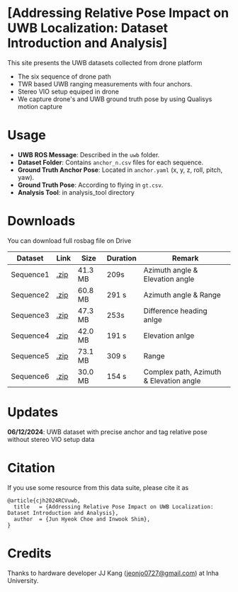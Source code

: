 # [Addressing Relative Pose Impact on UWB Localization: Dataset Introduction and Analysis]
This site presents the UWB datasets collected from drone platform
* The six sequence of drone path
* TWR based UWB ranging measurements with four anchors.
* Stereo VIO setup equiped in drone
* We capture drone's and UWB ground truth pose by using Qualisys motion capture


# Usage

- **UWB ROS Message**: Described in the `uwb` folder.
- **Dataset Folder**: Contains `anchor_n.csv` files for each sequence.
- **Ground Truth Anchor Pose**: Located in `anchor.yaml` (x, y, z, roll, pitch, yaw).
- **Ground Truth Pose**: According to flying in `gt.csv`.
- **Analysis Tool**: in analysis_tool directory

# Downloads
You can download full rosbag file on Drive
<a name="tab-download"></a>
<table class="tg">
<thead>
  <tr>
    <th class="tg-6ibf">Dataset</th>
    <th class="tg-6ibf">Link</th>
    <th class="tg-6ibf">Size</th>
    <th class="tg-6ibf">Duration</th>
    <th class="tg-6ibf">Remark</th>
  </tr>
</thead>
<tbody>
  <tr>
    <td class="tg-v8dz">Sequence1</td>
    <td class="tg-6ibf"><a href="https://drive.google.com/file/d/1R7qCP1irliEQNGPcMXcCt5ZlD9UFQ_ni/view?usp=drive_link" target="_blank" rel="noopener noreferrer">.zip</a></td>
    <td class="tg-6ibf">41.3 MB</td>
    <td class="tg-6ibf">209s</td>
    <td class="tg-v8dz">Azimuth angle & Elevation angle </td>
  </tr>
  <tr>
    <td class="tg-v8dz">Sequence2</td>
    <td class="tg-9m02"><a href="https://drive.google.com/file/d/1FWZj5fSxbY9b3wyzM7ZuNIv5jtfZ7wbU/view?usp=drive_link" target="_blank" rel="noopener noreferrer">.zip</a></td>
    <td class="tg-6ibf">60.8 MB</td>
    <td class="tg-6ibf">291 s</td>
    <td class="tg-v8dz">Azimuth angle & Range</td>
  </tr>
  <tr>
    <td class="tg-v8dz">Sequence3</td>
    <td class="tg-9m02"><a href="https://drive.google.com/file/d/10UPBtVhZdw5lrLnUnOWTzvp7IuZAYogS/view?usp=drive_link" target="_blank" rel="noopener noreferrer">.zip</a></td>
    <td class="tg-6ibf">47.3 MB</td>
    <td class="tg-6ibf">253s</td>
    <td class="tg-v8dz">Difference heading anlge</td>
  </tr>
  <tr>
    <td class="tg-v8dz">Sequence4</td>
    <td class="tg-9m02"><a href="https://drive.google.com/file/d/11SCxuJnXOu_iU_3EFOQ7MfGxKKJhzqFy/view?usp=drive_link" target="_blank" rel="noopener noreferrer">.zip</a></td>
    <td class="tg-6ibf">42.0 MB</td>
    <td class="tg-6ibf">191 s</td>
    <td class="tg-v8dz">Elevation anlge</td>
  </tr>
  <tr>
    <td class="tg-v8dz">Sequence5</td>
    <td class="tg-9m02"><a href="https://drive.google.com/file/d/11eUDDW0q20CxYyxKkIWn0v1lnfOyWH03/view?usp=drive_link" target="_blank" rel="noopener noreferrer">.zip</a></td>
    <td class="tg-6ibf">73.1 MB</td>
    <td class="tg-6ibf">309 s</td>
    <td class="tg-v8dz">Range</td>
  </tr>
  <tr>
    <td class="tg-v8dz">Sequence6</td>
    <td class="tg-9m02"><a href="https://drive.google.com/file/d/18QkmtvjA0mgVV1Id3eOfSvZvn4547OiB/view?usp=drive_link" target="_blank" rel="noopener noreferrer">.zip</a></td>
    <td class="tg-6ibf">30.0 MB</td>
    <td class="tg-6ibf">154 s</td>
    <td class="tg-v8dz">Complex path, Azimuth & Elevation angle</td>
  </tr>
  </tr>
</tbody>
</table>




# Updates

**06/12/2024**: UWB dataset with precise anchor and tag relative pose without stereo VIO setup data

  # Citation
If you use some resource from this data suite, please cite it as

```
@article{cjh2024RCVuwb,
  title   = {Addressing Relative Pose Impact on UWB Localization: Dataset Introduction and Analysis},
  author  = {Jun Hyeok Choe and Inwook Shim},
}
```
# Credits
Thanks to hardware developer JJ Kang (jeonjo0727@gmail.com) at Inha University.
